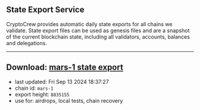## State Export Service
CryptoCrew provides automatic daily state exports for all chains we validate. State export files can be used as genesis files and are a snapshot of the current blockchain state, including all validators, accounts, balances and delegations.

---
**Download: [mars-1 state export](https://dl-eu2.ccvalidators.com/SERVICE/mars/mars-1_export_8835155.json)**
---

- last updated: Fri Sep 13 2024 18:37:27
- chain id: `mars-1`
- export height: `8835155`
- use for: airdrops, local tests, chain recovery

